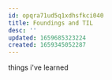 ```yaml
---
id: opqra71ud5q1xdhsfkci040
title: Foundings and TIL
desc: ''
updated: 1659685323224
created: 1659345052287
---
```

 
things i've learned
